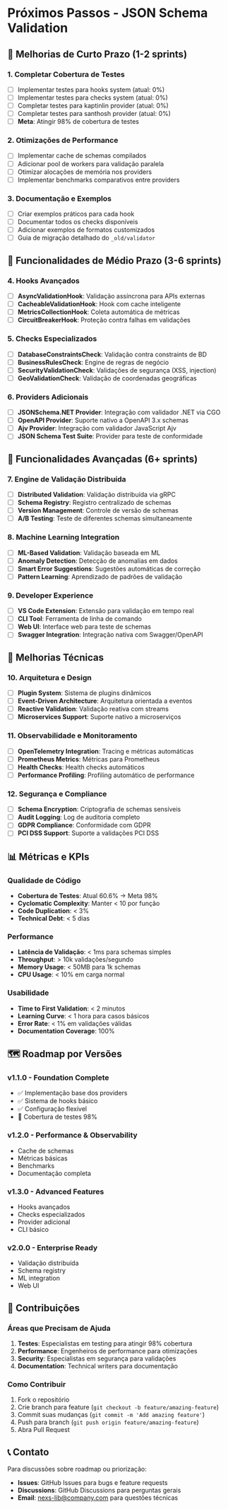 # Próximos Passos - JSON Schema Validation

## 🎯 Melhorias de Curto Prazo (1-2 sprints)

### 1. Completar Cobertura de Testes
- [ ] Implementar testes para hooks system (atual: 0%)
- [ ] Implementar testes para checks system (atual: 0%)
- [ ] Completar testes para kaptinlin provider (atual: 0%)
- [ ] Completar testes para santhosh provider (atual: 0%)
- [ ] **Meta**: Atingir 98% de cobertura de testes

### 2. Otimizações de Performance
- [ ] Implementar cache de schemas compilados
- [ ] Adicionar pool de workers para validação paralela
- [ ] Otimizar alocações de memória nos providers
- [ ] Implementar benchmarks comparativos entre providers

### 3. Documentação e Exemplos
- [ ] Criar exemplos práticos para cada hook
- [ ] Documentar todos os checks disponíveis
- [ ] Adicionar exemplos de formatos customizados
- [ ] Guia de migração detalhado do `_old/validator`

## 🚀 Funcionalidades de Médio Prazo (3-6 sprints)

### 4. Hooks Avançados
- [ ] **AsyncValidationHook**: Validação assíncrona para APIs externas
- [ ] **CacheableValidationHook**: Hook com cache inteligente
- [ ] **MetricsCollectionHook**: Coleta automática de métricas
- [ ] **CircuitBreakerHook**: Proteção contra falhas em validações

### 5. Checks Especializados
- [ ] **DatabaseConstraintsCheck**: Validação contra constraints de BD
- [ ] **BusinessRulesCheck**: Engine de regras de negócio
- [ ] **SecurityValidationCheck**: Validações de segurança (XSS, injection)
- [ ] **GeoValidationCheck**: Validação de coordenadas geográficas

### 6. Providers Adicionais
- [ ] **JSONSchema.NET Provider**: Integração com validador .NET via CGO
- [ ] **OpenAPI Provider**: Suporte nativo a OpenAPI 3.x schemas
- [ ] **Ajv Provider**: Integração com validador JavaScript Ajv
- [ ] **JSON Schema Test Suite**: Provider para teste de conformidade

## 🌟 Funcionalidades Avançadas (6+ sprints)

### 7. Engine de Validação Distribuída
- [ ] **Distributed Validation**: Validação distribuída via gRPC
- [ ] **Schema Registry**: Registro centralizado de schemas
- [ ] **Version Management**: Controle de versão de schemas
- [ ] **A/B Testing**: Teste de diferentes schemas simultaneamente

### 8. Machine Learning Integration
- [ ] **ML-Based Validation**: Validação baseada em ML
- [ ] **Anomaly Detection**: Detecção de anomalias em dados
- [ ] **Smart Error Suggestions**: Sugestões automáticas de correção
- [ ] **Pattern Learning**: Aprendizado de padrões de validação

### 9. Developer Experience
- [ ] **VS Code Extension**: Extensão para validação em tempo real
- [ ] **CLI Tool**: Ferramenta de linha de comando
- [ ] **Web UI**: Interface web para teste de schemas
- [ ] **Swagger Integration**: Integração nativa com Swagger/OpenAPI

## 🔧 Melhorias Técnicas

### 10. Arquitetura e Design
- [ ] **Plugin System**: Sistema de plugins dinâmicos
- [ ] **Event-Driven Architecture**: Arquitetura orientada a eventos
- [ ] **Reactive Validation**: Validação reativa com streams
- [ ] **Microservices Support**: Suporte nativo a microserviços

### 11. Observabilidade e Monitoramento
- [ ] **OpenTelemetry Integration**: Tracing e métricas automáticas
- [ ] **Prometheus Metrics**: Métricas para Prometheus
- [ ] **Health Checks**: Health checks automáticos
- [ ] **Performance Profiling**: Profiling automático de performance

### 12. Segurança e Compliance
- [ ] **Schema Encryption**: Criptografia de schemas sensíveis
- [ ] **Audit Logging**: Log de auditoria completo
- [ ] **GDPR Compliance**: Conformidade com GDPR
- [ ] **PCI DSS Support**: Suporte a validações PCI DSS

## 📊 Métricas e KPIs

### Qualidade de Código
- **Cobertura de Testes**: Atual 60.6% → Meta 98%
- **Cyclomatic Complexity**: Manter < 10 por função
- **Code Duplication**: < 3%
- **Technical Debt**: < 5 dias

### Performance
- **Latência de Validação**: < 1ms para schemas simples
- **Throughput**: > 10k validações/segundo
- **Memory Usage**: < 50MB para 1k schemas
- **CPU Usage**: < 10% em carga normal

### Usabilidade
- **Time to First Validation**: < 2 minutos
- **Learning Curve**: < 1 hora para casos básicos
- **Error Rate**: < 1% em validações válidas
- **Documentation Coverage**: 100%

## 🗺️ Roadmap por Versões

### v1.1.0 - Foundation Complete
- ✅ Implementação base dos providers
- ✅ Sistema de hooks básico
- ✅ Configuração flexível
- 🔄 Cobertura de testes 98%

### v1.2.0 - Performance & Observability
- Cache de schemas
- Métricas básicas
- Benchmarks
- Documentação completa

### v1.3.0 - Advanced Features
- Hooks avançados
- Checks especializados
- Provider adicional
- CLI básico

### v2.0.0 - Enterprise Ready
- Validação distribuída
- Schema registry
- ML integration
- Web UI

## 🤝 Contribuições

### Áreas que Precisam de Ajuda
1. **Testes**: Especialistas em testing para atingir 98% cobertura
2. **Performance**: Engenheiros de performance para otimizações
3. **Security**: Especialistas em segurança para validações
4. **Documentation**: Technical writers para documentação

### Como Contribuir
1. Fork o repositório
2. Crie branch para feature (`git checkout -b feature/amazing-feature`)
3. Commit suas mudanças (`git commit -m 'Add amazing feature'`)
4. Push para branch (`git push origin feature/amazing-feature`)
5. Abra Pull Request

## 📞 Contato

Para discussões sobre roadmap ou priorização:
- **Issues**: GitHub Issues para bugs e feature requests
- **Discussions**: GitHub Discussions para perguntas gerais
- **Email**: nexs-lib@company.com para questões técnicas
